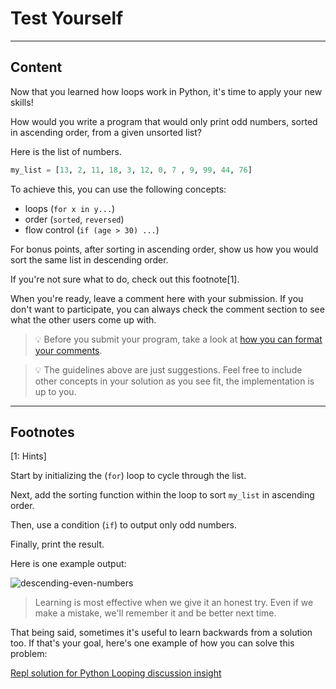 ﻿---
author: Stefan-Stojanovic

tags:
  - discussion

type: normal

category: coding

---

# Test Yourself

---

## Content

Now that you learned how loops work in Python, it's time to apply your new skills!

How would you write a program that would only print odd numbers, sorted in ascending order, from a given unsorted list?

Here is the list of numbers.
```py
my_list = [13, 2, 11, 18, 3, 12, 0, 7 , 9, 99, 44, 76]
```

To achieve this, you can use the following concepts:
- loops (`for x in y...`)
- order (`sorted`, `reversed`)
- flow control (`if (age > 30) ...`)

For bonus points, after sorting in ascending order, show us how you would sort the same list in descending order.

If you're not sure what to do, check out this footnote[1].

When you're ready, leave a comment here with your submission. If you don't want to participate, you can always check the comment section to see what the other users come up with.

> 💡 Before you submit your program, take a look at [how you can format your comments](https://www.enki.com/glossary/general/markdown-formatting).

> 💡 The guidelines above are just suggestions. Feel free to include other concepts in your solution as you see fit, the implementation is up to you.

---

## Footnotes

[1: Hints]

Start by initializing the (`for`) loop to cycle through the list.

Next, add the sorting function within the loop to sort `my_list` in ascending order.

Then, use a condition (`if`) to output only odd numbers.

Finally, print the result.

Here is one example output:

![descending-even-numbers](https://img.enkipro.com/6f94c0c08a02c3ef9f0179adb4c53ca3.png)

> Learning is most effective when we give it an honest try. Even if we make a mistake, we'll remember it and be better next time.

That being said, sometimes it's useful to learn backwards from a solution too. If that's your goal, here's one example of how you can solve this problem:

[Repl solution for Python Looping discussion insight](https://repl.it/@enkicontent/Python-Looping-Discussion-Insight-Solution#main.py)
